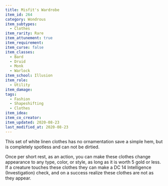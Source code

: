 ```yaml
---
title: Misfit's Wardrobe
item_id: 264
category: Wondrous
item_subtypes: 
  - Clothes
item_rarity: Rare
item_attunement: true
item_requirement: 
item_curse: false
item_classes: 
  - Bard
  - Druid
  - Monk
  - Warlock
item_school: Illusion
item_role: 
  - Utility
item_damage: 
tags:
  - Fashion
  - Shapeshifting
  - Clothes
item_idea: 
item_co_creator: 
item_updated: 2020-08-23
last_modified_at: 2020-08-23
---
```


This set of white linen clothes has no ornamentation save a simple hem, but is completely spotless and can not be dirtied.

Once per short rest, as an action, you can make these clothes change appearance to any type, color, or style, as long as it is worth 5 gold or less. If a creature touches these clothes they can make a DC 14 Intelligence (Investigation) check, and on a success realize these clothes are not as they appear.
